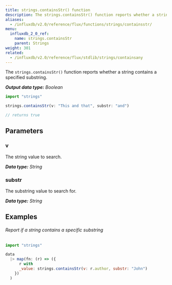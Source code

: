 ```yaml
---
title: strings.containsStr() function
description: The strings.containsStr() function reports whether a string contains a specified substring.
aliases:
  - /influxdb/v2.0/reference/flux/functions/strings/containsstr/
menu:
  influxdb_2_0_ref:
    name: strings.containsStr
    parent: Strings
weight: 301
related:
  - /influxdb/v2.0/reference/flux/stdlib/strings/containsany
---
```


The `strings.containsStr()` function reports whether a string contains a specified substring.

_**Output data type:** Boolean_

```js
import "strings"

strings.containsStr(v: "This and that", substr: "and")

// returns true
```

## Parameters

### v
The string value to search.

_**Data type:** String_

### substr
The substring value to search for.

_**Data type:** String_

## Examples

###### Report if a string contains a specific substring
```js
import "strings"

data
  |> map(fn: (r) => ({
      r with
      _value: strings.containsStr(v: r.author, substr: "John")
    })
  )
```
